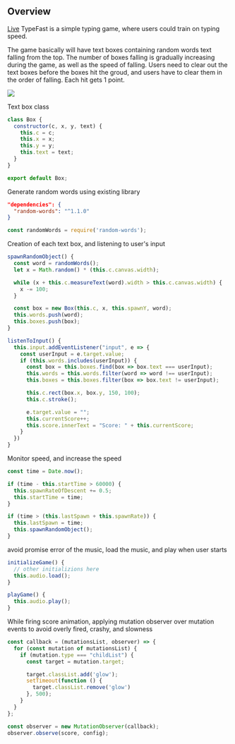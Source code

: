 ## Overview

[Live](https://jinhuachen1314.github.io/TypeFast/)
TypeFast is a simple typing game, where users could train on typing speed. 

The game basically will have text boxes containing random words text falling from 
the top. The number of boxes falling is gradually increasing during the game, as 
well as the speed of falling. Users need to clear out the text boxes before the 
boxes hit the groud, and users have to clear them in the order of falling. Each
hit gets 1 point.

![](https://media.giphy.com/media/KzcINd1me3tcfRSQqM/giphy.gif)

Text box class
```javascript
class Box {
  constructor(c, x, y, text) {
    this.c = c;
    this.x = x;
    this.y = y;
    this.text = text;
  }
}

export default Box;
```
Generate random words using existing library
```json
"dependencies": {
  "random-words": "^1.1.0"
}
```
```javascript
const randomWords = require('random-words');
```

Creation of each text box, and listening to
user's input
```javascript
spawnRandomObject() {
  const word = randomWords();
  let x = Math.random() * (this.c.canvas.width);

  while (x + this.c.measureText(word).width > this.c.canvas.width) {
    x -= 100;
  }

  const box = new Box(this.c, x, this.spawnY, word);
  this.words.push(word);
  this.boxes.push(box);
}

listenToInput() {
  this.input.addEventListener("input", e => {
    const userInput = e.target.value;
    if (this.words.includes(userInput)) {
      const box = this.boxes.find(box => box.text === userInput);
      this.words = this.words.filter(word => word !== userInput);
      this.boxes = this.boxes.filter(box => box.text != userInput);

      this.c.rect(box.x, box.y, 150, 100);
      this.c.stroke();

      e.target.value = "";
      this.currentScore++;
      this.score.innerText = "Score: " + this.currentScore;
    }
  })
}
```

Monitor speed, and increase the speed
```javascript
const time = Date.now();   

if (time - this.startTime > 60000) {
  this.spawnRateOfDescent += 0.5;
  this.startTime = time;
}

if (time > (this.lastSpawn + this.spawnRate)) {
  this.lastSpawn = time;
  this.spawnRandomObject();
}
```

avoid promise error of the music, load the music, and play when user starts
```javascript
initializeGame() {
  // other initializions here
  this.audio.load();
}

playGame() {
  this.audio.play();
}
```

While firing score animation, 
applying mutation observer over mutation events to avoid overly fired, crashy, and slowness
```javascript
const callback = (mutationsList, observer) => {
  for (const mutation of mutationsList) {
    if (mutation.type === "childList") {
      const target = mutation.target;

      target.classList.add('glow');
      setTimeout(function () {
        target.classList.remove('glow')
      }, 500);
    }
  }
};

const observer = new MutationObserver(callback);
observer.observe(score, config);
```

